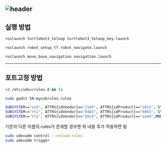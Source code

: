 <!--
참고 링크 
이모지 : https://emojipedia.org/ 
헤더 : https://github.com/kyechan99/capsule-render?tab=readme-ov-file#transparent 
마크다운 문법 : https://www.heropy.dev/p/B74sNE
기술스택 아이콘 : https://simpleicons.org/
깃허브 꾸미기 벨로그 글 : https://velog.io/@zerra18/%EB%A6%B3%EA%BE%B8readme-%EA%BE%B8%EB%AF%B8%EA%B8%B0-%EB%B1%83%EC%A7%80%EB%8F%84-%EB%8B%AC%EA%B3%A0-%EB%B0%B0%EA%B2%BD%EB%8F%84-%EA%BE%B8%EB%A9%B0%EB%B3%B4%EC%9E%90
-->
![header](https://capsule-render.vercel.app/api?type=Rounded&color=FFFFFF&height=200&section=header&text=roverosong👾&desc=2024%20Senior%20Design%20Project%20❄️&descAlignY=10&fontSize=90&fontColor=000080&animation=twinkling&fontAlign=50)
---
## 실행 방법
```sh
roslaunch turtlebot3_teleop turtlebot3_teleop_key.launch
```
```sh
roslaunch robot_setup_tf robot_navigate.launch
```
```sh
roslaunch move_base_navigation navigation.launch
```
---
## 포트고정 방법 
```sh
cd /etc/udev/rules.d && ls
```
```sh
sudo gedit 50-myusbrules.rules
```
```sh
SUBSYSTEM=="usb", ATTRS{idVendor}=="2109", ATTRS{idProduct}=="2812", SYMLINK+="multiHub"
SUBSYSTEM=="tty", ATTRS{idVendor}=="0403", ATTRS{idProduct}=="6001", SYMLINK+="robotInfo"
SUBSYSTEM=="tty", ATTRS{idVendor}=="10c4", ATTRS{idProduct}=="ea60",MODE="0666",SYMLINK+="rplidar"
```

기존의 다른 이름의.rules가 존재할 경우엔 위 내용 추가 적용하면 됨 
```sh
sudo udevadm control --reload-rules
sudo udevadm trigger
```

